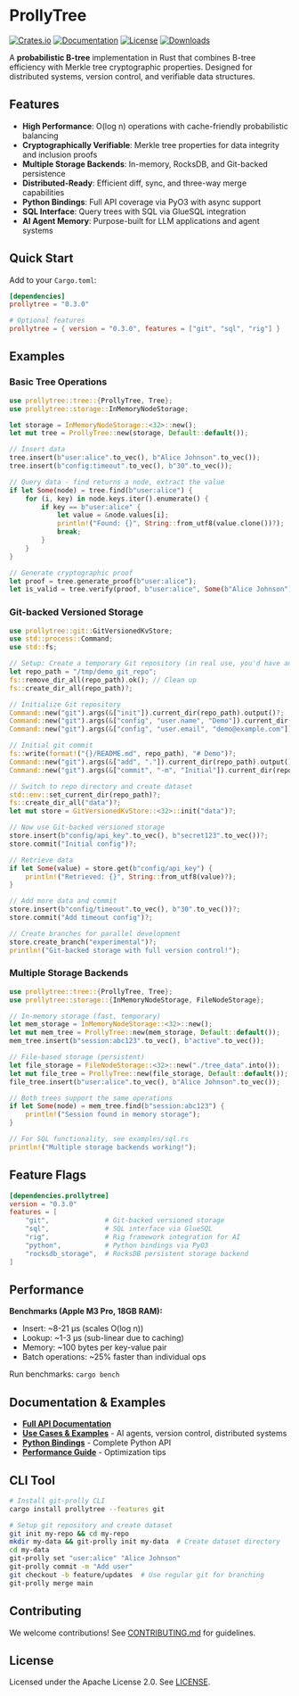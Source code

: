 # ProllyTree

[![Crates.io](https://img.shields.io/crates/v/prollytree.svg)](https://crates.io/crates/prollytree)
[![Documentation](https://docs.rs/prollytree/badge.svg)](https://docs.rs/prollytree)
[![License](https://img.shields.io/crates/l/prollytree.svg)](https://github.com/yourusername/prollytree/blob/main/LICENSE)
[![Downloads](https://img.shields.io/crates/d/prollytree.svg)](https://crates.io/crates/prollytree)

A **probabilistic B-tree** implementation in Rust that combines B-tree efficiency with Merkle tree cryptographic properties. Designed for distributed systems, version control, and verifiable data structures.

## Features

- **High Performance**: O(log n) operations with cache-friendly probabilistic balancing
- **Cryptographically Verifiable**: Merkle tree properties for data integrity and inclusion proofs
- **Multiple Storage Backends**: In-memory, RocksDB, and Git-backed persistence
- **Distributed-Ready**: Efficient diff, sync, and three-way merge capabilities
- **Python Bindings**: Full API coverage via PyO3 with async support
- **SQL Interface**: Query trees with SQL via GlueSQL integration
- **AI Agent Memory**: Purpose-built for LLM applications and agent systems

## Quick Start

Add to your `Cargo.toml`:

```toml
[dependencies]
prollytree = "0.3.0"

# Optional features
prollytree = { version = "0.3.0", features = ["git", "sql", "rig"] }
```

## Examples

### Basic Tree Operations

```rust
use prollytree::tree::{ProllyTree, Tree};
use prollytree::storage::InMemoryNodeStorage;

let storage = InMemoryNodeStorage::<32>::new();
let mut tree = ProllyTree::new(storage, Default::default());

// Insert data
tree.insert(b"user:alice".to_vec(), b"Alice Johnson".to_vec());
tree.insert(b"config:timeout".to_vec(), b"30".to_vec());

// Query data - find returns a node, extract the value
if let Some(node) = tree.find(b"user:alice") {
    for (i, key) in node.keys.iter().enumerate() {
        if key == b"user:alice" {
            let value = &node.values[i];
            println!("Found: {}", String::from_utf8(value.clone())?);
            break;
        }
    }
}

// Generate cryptographic proof
let proof = tree.generate_proof(b"user:alice");
let is_valid = tree.verify(proof, b"user:alice", Some(b"Alice Johnson"));
```

### Git-backed Versioned Storage

```rust
use prollytree::git::GitVersionedKvStore;
use std::process::Command;
use std::fs;

// Setup: Create a temporary Git repository (in real use, you'd have an existing repo)
let repo_path = "/tmp/demo_git_repo";
fs::remove_dir_all(repo_path).ok(); // Clean up
fs::create_dir_all(repo_path)?;

// Initialize Git repository
Command::new("git").args(&["init"]).current_dir(repo_path).output()?;
Command::new("git").args(&["config", "user.name", "Demo"]).current_dir(repo_path).output()?;
Command::new("git").args(&["config", "user.email", "demo@example.com"]).current_dir(repo_path).output()?;

// Initial git commit
fs::write(format!("{}/README.md", repo_path), "# Demo")?;
Command::new("git").args(&["add", "."]).current_dir(repo_path).output()?;
Command::new("git").args(&["commit", "-m", "Initial"]).current_dir(repo_path).output()?;

// Switch to repo directory and create dataset
std::env::set_current_dir(repo_path)?;
fs::create_dir_all("data")?;
let mut store = GitVersionedKvStore::<32>::init("data")?;

// Now use Git-backed versioned storage
store.insert(b"config/api_key".to_vec(), b"secret123".to_vec())?;
store.commit("Initial config")?;

// Retrieve data
if let Some(value) = store.get(b"config/api_key") {
    println!("Retrieved: {}", String::from_utf8(value)?);
}

// Add more data and commit
store.insert(b"config/timeout".to_vec(), b"30".to_vec())?;
store.commit("Add timeout config")?;

// Create branches for parallel development
store.create_branch("experimental")?;
println!("Git-backed storage with full version control!");
```

### Multiple Storage Backends

```rust
use prollytree::tree::{ProllyTree, Tree};
use prollytree::storage::{InMemoryNodeStorage, FileNodeStorage};

// In-memory storage (fast, temporary)
let mem_storage = InMemoryNodeStorage::<32>::new();
let mut mem_tree = ProllyTree::new(mem_storage, Default::default());
mem_tree.insert(b"session:abc123".to_vec(), b"active".to_vec());

// File-based storage (persistent)
let file_storage = FileNodeStorage::<32>::new("./tree_data".into());
let mut file_tree = ProllyTree::new(file_storage, Default::default());
file_tree.insert(b"user:alice".to_vec(), b"Alice Johnson".to_vec());

// Both trees support the same operations
if let Some(node) = mem_tree.find(b"session:abc123") {
    println!("Session found in memory storage");
}

// For SQL functionality, see examples/sql.rs
println!("Multiple storage backends working!");
```

## Feature Flags

```toml
[dependencies.prollytree]
version = "0.3.0"
features = [
    "git",              # Git-backed versioned storage
    "sql",              # SQL interface via GlueSQL
    "rig",              # Rig framework integration for AI
    "python",           # Python bindings via PyO3
    "rocksdb_storage",  # RocksDB persistent storage backend
]
```

## Performance

**Benchmarks (Apple M3 Pro, 18GB RAM):**
- Insert: ~8-21 µs (scales O(log n))
- Lookup: ~1-3 µs (sub-linear due to caching)
- Memory: ~100 bytes per key-value pair
- Batch operations: ~25% faster than individual ops

Run benchmarks: `cargo bench`

## Documentation & Examples

- **[Full API Documentation](https://docs.rs/prollytree)**
- **[Use Cases & Examples](examples/README.md)** - AI agents, version control, distributed systems
- **[Python Bindings](python/README.md)** - Complete Python API
- **[Performance Guide](docs/performance.md)** - Optimization tips

## CLI Tool

```bash
# Install git-prolly CLI
cargo install prollytree --features git

# Setup git repository and create dataset
git init my-repo && cd my-repo
mkdir my-data && git-prolly init my-data  # Create dataset directory
cd my-data
git-prolly set "user:alice" "Alice Johnson"
git-prolly commit -m "Add user"
git checkout -b feature/updates  # Use regular git for branching
git-prolly merge main
```

## Contributing

We welcome contributions! See [CONTRIBUTING.md](CONTRIBUTING.md) for guidelines.

## License

Licensed under the Apache License 2.0. See [LICENSE](LICENSE).
